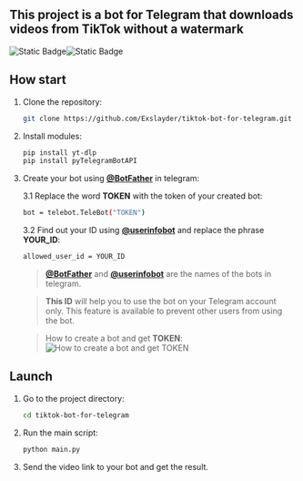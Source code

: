 ## This project is a bot for Telegram that downloads videos from TikTok without a watermark
![Static Badge](https://img.shields.io/badge/python3-telebot-blue?link=https%3A%2F%2Fpypi.org%2Fproject%2FpyTelegramBotAPI%2F)![Static Badge](https://img.shields.io/badge/python3-yt_dlp-red?link=https%3A%2F%2Fpypi.org%2Fproject%2Fyt-dlp%2F)


## How start

1.  Clone the repository:

    ```bash
    git clone https://github.com/Exslayder/tiktok-bot-for-telegram.git
    ```

2.  Install modules:

    ```bash
    pip install yt-dlp
    pip install pyTelegramBotAPI
    ```

3.  Create your bot using [**@BotFather**](https://t.me/BotFather) in telegram:

    3.1 Replace the word **TOKEN** with the token of your created bot:

    ```bash
    bot = telebot.TeleBot("TOKEN")
    ```

    3.2 Find out your ID using [**@userinfobot**](https://t.me/userinfobot) and replace the phrase **YOUR_ID**:

    ```bash
    allowed_user_id = YOUR_ID
    ```

    > [**@BotFather**](https://t.me/BotFather) and [**@userinfobot**](https://t.me/userinfobot) are the names of the bots in telegram.

    > **This ID** will help you to use the bot on your Telegram account only. This feature is available to prevent other users from using the bot.

    > How to create a bot and get **TOKEN**:![How to create a bot and get TOKEN](https://assets-global.website-files.com/5d4bc52e7ec3666956bd3bf1/5ebd37e590f1424c4abfa1c2_botfather.jpg)

## Launch

1. Go to the project directory:

   ```bash
   cd tiktok-bot-for-telegram
   ```

2. Run the main script:

   ```bash
   python main.py
   ```

3. Send the video link to your bot and get the result.
